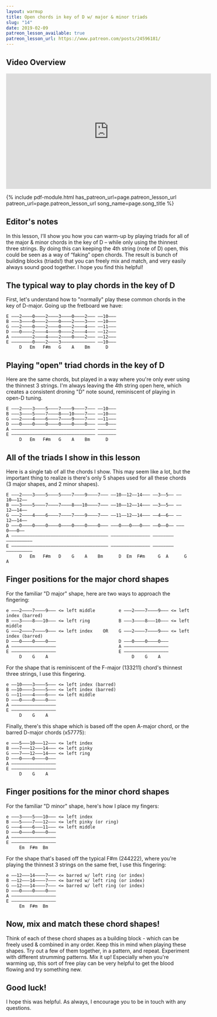 ```yaml
---
layout: warmup
title: Open chords in key of D w/ major & minor triads
slug: "14"
date: 2019-02-09
patreon_lesson_available: true
patreon_lesson_url: https://www.patreon.com/posts/24596181/
---
```


## Video Overview

<iframe width="560" height="315" src="https://www.youtube.com/embed/LbzdtWfoIQk?showinfo=0" frameborder="0" allowfullscreen></iframe>

<!-- Coming soon... -->

{% include pdf-module.html has_patreon_url=page.patreon_lesson_url patreon_url=page.patreon_lesson_url song_name=page.song_title %}

<!-- Coming soon... -->

## Editor's notes

In this lesson, I’ll show you how you can warm-up by playing triads for all of the major & minor chords in the key of D – while only using the thinnest three strings. By doing this can keeping the 4th string (note of D) open, this could be seen as a way of “faking” open chords. The result is bunch of building blocks (triads!) that you can freely mix and match, and very easily always sound good together. I hope you find this helpful!

## The typical way to play chords in the key of D

First, let's understand how to "normally" play these common chords in the key of D-major. Going up the fretboard we have:

    E –––2––––0––––2––––3––––0––––2––– ––10–––
    B –––3––––0––––2––––0––––2––––3––– ––10–––
    G –––2––––0––––2––––0––––2––––4––– ––11–––
    D –––0––––2––––4––––0––––2––––4––– ––12–––
    A ––––––––2––––4––––2––––0––––2––– ––12–––
    E ––––––––0––––2––––3––––––––––––– ––10–––
         D   Em   F#m   G    A    Bm      D   

## Playing "open" triad chords in the key of D

Here are the same chords, but played in a way where you're only ever using the thinnest 3 strings. I'm always leaving the 4th string open here, which creates a consistent droning "D" note sound, reminiscent of playing in open-D tuning.

    E –––2––––3––––5––––7––––9––––7––– ––10–––
    B –––3––––5––––7––––8–––10––––7––– ––10–––
    G –––2––––4––––6––––7––––9––––7––– ––11–––
    D –––0––––0––––0––––0––––0––––0––– –––0–––
    A –––––––––––––––––––––––––––––––– –––––––
    E –––––––––––––––––––––––––––––––– –––––––
         D   Em   F#m   G    A    Bm      D   

## All of the triads I show in this lesson

Here is a single tab of all the chords I show. This may seem like a lot, but the important thing to realize is there's only 5 shapes used for all these chords (3 major shapes, and 2 minor shapes).

    E –––2––––3––––5––––5––––7––––9––––7––– ––10––12––14––– ––3––5–– ––10––12––
    B –––3––––5––––7––––7––––8–––10––––7––– ––10––12––14––– ––3––5–– ––12––14––
    G –––2––––4––––6––––7––––7––––9––––7––– ––11––12––14––– ––4––6–– ––12––14––
    D –––0––––0––––0––––0––––0––––0––––0––– –––0–––0–––0––– ––0––0–– –––0–––0––
    A ––––––––––––––––––––––––––––––––––––– ––––––––––––––– –––––––– ––––––––––
    E ––––––––––––––––––––––––––––––––––––– ––––––––––––––– –––––––– ––––––––––
         D   Em   F#m   D    G    A    Bm      D  Em  F#m     G  A      G   A   

## Finger positions for the major chord shapes

For the familiar "D major" shape, here are two ways to approach the fingering:

    e –––2––––7––––9––– <= left middle         e –––2––––7––––9––– <= left index (barred)      
    B –––3––––8–––10––– <= left ring           B –––3––––8–––10––– <= left middle
    G –––2––––7––––9––– <= left index    OR    G –––2––––7––––9––– <= left index (barred)      
    D –––0––––0––––0–––                        D –––0––––0––––0–––
    A –––––––––––––––––                        A –––––––––––––––––                    
    E –––––––––––––––––                        E –––––––––––––––––                    
         D    G    A                                D    G    A                       

For the shape that is reminiscent of the F-major (133211) chord's thinnest three strings, I use this fingering.

    e ––10––––3––––5––– <= left index (barred)
    B ––10––––3––––5––– <= left index (barred)   
    G ––11––––4––––6––– <= left middle
    D –––0––––0––––0–––                
    A –––––––––––––––––                
    E –––––––––––––––––                
         D    G    A                   

Finally, there's this shape which is based off the open A-major chord, or the barred D-major chords (x57775):

    e –––5–––10–––12––– <= left index
    B –––7–––12–––14––– <= left pinky
    G –––7–––12–––14––– <= left ring
    D –––0––––0––––0–––                
    A –––––––––––––––––                
    E –––––––––––––––––                
         D    G    A     

## Finger positions for the minor chord shapes

For the familiar "D minor" shape, here's how I place my fingers:

    e –––3––––5–––10––– <= left index
    B –––5––––7–––12––– <= left pinky (or ring)     
    G –––4––––6–––11––– <= left middle
    D –––0––––0––––0–––                  
    A –––––––––––––––––                  
    E –––––––––––––––––                  
         Em  F#m  Bm

For the shape that's based off the typical F#m (244222), where you're playing the thinnest 3 strings on the same fret, I use this fingering:

    e ––12–––14––––7––– <= barred w/ left ring (or index)
    B ––12–––14––––7––– <= barred w/ left ring (or index)
    G ––12–––14––––7––– <= barred w/ left ring (or index)
    D –––0––––0––––0–––                  
    A –––––––––––––––––                  
    E –––––––––––––––––                  
         Em  F#m  Bm

## Now, mix and match these chord shapes!

Think of each of these chord shapes as a building block - which can be freely used & combined in any order. Keep this in mind when playing these shapes. Try out a few of them together, in a pattern, and repeat. Experiment with different strumming patterns. Mix it up! Especially when you're warming up, this sort of free play can be very helpful to get the blood flowing and try something new.

## Good luck!

I hope this was helpful. As always, I encourage you to be in touch with any questions.
